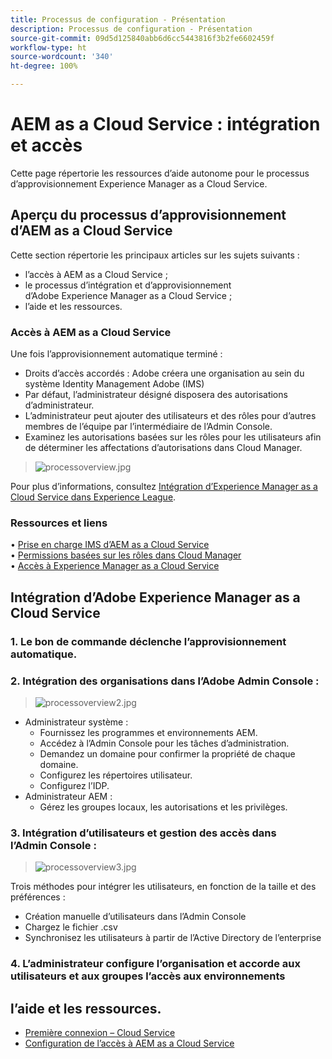```yaml
---
title: Processus de configuration - Présentation
description: Processus de configuration - Présentation
source-git-commit: 09d5d125840abb6d6cc5443816f3b2fe6602459f
workflow-type: ht
source-wordcount: '340'
ht-degree: 100%

---
```



# AEM as a Cloud Service : intégration et accès

Cette page répertorie les ressources d’aide autonome pour le processus d’approvisionnement Experience Manager as a Cloud Service.

## Aperçu du processus d’approvisionnement d’AEM as a Cloud Service

Cette section répertorie les principaux articles sur les sujets suivants :

* l’accès à AEM as a Cloud Service ;
* le processus d’intégration et d’approvisionnement d’Adobe Experience Manager as a Cloud Service ;
* l’aide et les ressources.


### Accès à AEM as a Cloud Service

Une fois l’approvisionnement automatique terminé :

* Droits d’accès accordés : Adobe créera une organisation au sein du système Identity Management Adobe (IMS)
* Par défaut, l’administrateur désigné disposera des autorisations d’administrateur.
* L’administrateur peut ajouter des utilisateurs et des rôles pour d’autres membres de l’équipe par l’intermédiaire de l’Admin Console.
* Examinez les autorisations basées sur les rôles pour les utilisateurs afin de déterminer les affectations d’autorisations dans Cloud Manager.

> ![processoverview.jpg](./assets/processOverview.jpg)


Pour plus d’informations, consultez [Intégration d’Experience Manager as a Cloud Service dans Experience League](https://experienceleague.adobe.com/docs/experience-manager-cloud-service/onboarding/home.html?lang=fr).

### Ressources et liens

• [Prise en charge IMS d’AEM as a Cloud Service](https://experienceleague.adobe.com/docs/experience-manager-cloud-service/security/ims-support.html?lang=fr)\
• [Permissions basées sur les rôles dans Cloud Manager](https://experienceleague.adobe.com/docs/experience-manager-cloud-service/onboarding/what-is-required/role-based-permissions.html?lang=fr#what-is-required)\
• [Accès à Experience Manager as a Cloud Service](https://experienceleague.adobe.com/docs/experience-manager-cloud-service/onboarding/getting-access/navigation.html?lang=fr#getting-access)


## Intégration d’Adobe Experience Manager as a Cloud Service

### 1. Le bon de commande déclenche l’approvisionnement automatique.

### 2. Intégration des organisations dans l’Adobe Admin Console :

>   ![processoverview2.jpg](./assets/processOverview2.jpg)
* Administrateur système :
   * Fournissez les programmes et environnements AEM.
   * Accédez à l’Admin Console pour les tâches d’administration.
   * Demandez un domaine pour confirmer la propriété de chaque domaine.
   * Configurez les répertoires utilisateur.
   * Configurez l’IDP.
* Administrateur AEM :
   * Gérez les groupes locaux, les autorisations et les privilèges.

### 3. Intégration d’utilisateurs et gestion des accès dans l’Admin Console :

>   ![processoverview3.jpg](./assets/processOverview3.jpg)

Trois méthodes pour intégrer les utilisateurs, en fonction de la taille et des préférences :
* Création manuelle d’utilisateurs dans l’Admin Console
* Chargez le fichier .csv
* Synchronisez les utilisateurs à partir de l’Active Directory
de l’enterprise

### 4. L’administrateur configure l’organisation et accorde aux utilisateurs et aux groupes l’accès aux environnements

## l’aide et les ressources.

* [Première connexion – Cloud Service](https://experienceleague.adobe.com/docs/experience-manager-cloud-service/onboarding/getting-access/cloud-service-programs/first-time-login.html?lang=fr#getting-access)
* [Configuration de l’accès à AEM as a Cloud Service](https://experienceleague.adobe.com/docs/experience-manager-learn/cloud-service/accessing/overview.html?lang=fr#accessing)
